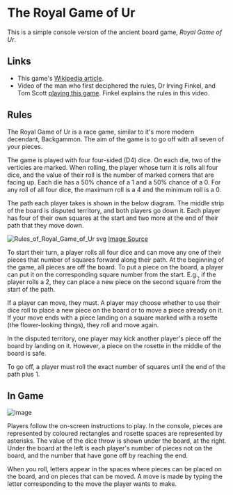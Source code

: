 # The Royal Game of Ur
This is a simple console version of the ancient board game, *Royal Game of Ur*.

## Links
- This game's [Wikipedia article](https://en.wikipedia.org/wiki/Royal_Game_of_Ur).
- Video of the man who first deciphered the rules, Dr Irving Finkel, and Tom Scott [playing this game](https://www.youtube.com/watch?v=WZskjLq040I).
Finkel explains the rules in this video.

## Rules
The Royal Game of Ur is a race game, similar to it's more modern decendant, Backgammon. The aim of the game is to go off with all seven of your pieces.

The game is played with four four-sided (D4) dice. On each die, two of the verticies are marked.
When rolling, the player whose turn it is rolls all four dice, and the value of their roll is the number of marked corners that are facing up.
Each die has a 50% chance of a 1 and a 50% chance of a 0. For any roll of all four dice, the maximum roll is a 4 and the minimum roll is a 0.

The path each player takes is shown in the below diagram. The middle strip of the board is disputed territory, and both players go down it.
Each player has four of their own squares at the start and two more at the end of their path that they move down.

![Rules_of_Royal_Game_of_Ur svg](https://user-images.githubusercontent.com/67541077/236730901-5cc9a879-5af9-478c-8486-0c3fd4152d0f.png)
[Image Source](https://commons.wikimedia.org/wiki/File:Rules_of_Royal_Game_of_Ur.svg)

To start their turn, a player rolls all four dice and can move any one of their pieces that number of squares forward along their path.
At the beginning of the game, all pieces are off the board. To put a piece on the board, a player can put it on the corresponding square number from the start.
E.g., if the player rolls a 2, they can place a new piece on the second square from the start of the path.

If a player can move, they must. A player may choose whether to use their dice roll to place a new piece on the board or to move a piece already on it.
If your move ends with a piece landing on a square marked with a rosette (the flower-looking things), they roll and move again.

In the disputed territory, one player may kick another player's piece off the board by landing on it. However, a piece on the rosette in the middle of the board is safe.

To go off, a player must roll the exact number of squares until the end of the path plus 1.

## In Game
![image](https://user-images.githubusercontent.com/67541077/236731985-26d75b7d-95e6-4dcd-8fce-5aea27f42f07.png)

Players follow the on-screen instructions to play. In the console, pieces are represented by coloured rectangles and rosette spaces are represented by asterisks.
The value of the dice throw is shown under the board, at the right.
Under the board at the left is each player's number of pieces not on the board, and the number that have gone off by reaching the end.

When you roll, letters appear in the spaces where pieces can be placed on the board, and on pieces that can be moved.
A move is made by typing the letter corresponding to the move the player wants to make.
